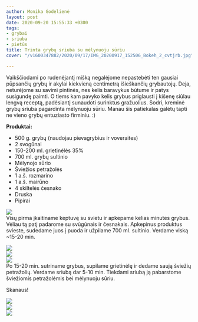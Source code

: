 ```yaml
---
author: Monika Godelienė
layout: post
date: 2020-09-20 15:55:33 +0300
tags:
- grybai
- sriuba
- pietūs
title: Trinta grybų sriuba su mėlynuoju sūriu
cover: "/v1600347882/2020/09/17/IMG_20200917_152506_Bokeh_2_cvtjrb.jpg"

---
```

Vaikščiodami po rudenėjantį mišką negalėjome nepastebėti ten gausiai pūpsančių grybų ir akylai kiekvieną centimetrą išieškančių grybautojų. Deja, neturėjome su savimi pintinės, nes kelis baravykus būtume ir patys susigundę paimti. O tiems kam pavyko kelis grybus priglausti į kišenę siūlau lengvą receptą, padėsiantį sunaudoti surinktus gražuolius. Sodri, kreminė grybų sriuba pagardinta mėlynuoju sūriu. Manau šis patiekalas galėtų tapti ne vieno grybų entuziasto firminiu. :)

**Produktai:**

* 500 g. grybų (naudojau pievagrybius ir voveraites)
* 2 svogūnai
* 150-200 ml. grietinėlės 35%
* 700 ml. grybų sultinio
* Mėlynojo sūrio
* Šviežios petražolės
* 1 a.š. rozmarino
* 1 a.š. mairūno
* 4 skiltelės česnako
* Druska
* Pipirai

![](https://res.cloudinary.com/monikagod/image/upload/v1600347888/2020/09/17/IMG_20200917_144034_Bokeh_2_rphgaq.jpg)  
Visų pirma įkaitiname keptuvę su svietu ir apkepame kelias minutes grybus. Vėliau tą patį padarome su svūgūnais ir česnakais. Apkepinus produktus svieste, sudedame juos į puoda ir užpilame 700 ml. sultinio. Verdame viską \~15-20 min.   
  
![](https://res.cloudinary.com/monikagod/image/upload/v1600347881/2020/09/17/IMG_20200917_144812_Bokeh_2_qd3avh.jpg)  
![](https://res.cloudinary.com/monikagod/image/upload/v1600347880/2020/09/17/IMG_20200917_145539_Bokeh_2_eyt2a2.jpg)  
![](https://res.cloudinary.com/monikagod/image/upload/v1600347880/2020/09/17/IMG_20200917_145927_Bokeh_2_ezqcbi.jpg)  
Po 15-20 min. sutriname grybus, supilame grietinėlę ir dedame saują šviežių petražolių. Verdame sriubą dar 5-10 min. Tiekdami sriubą ją pabarstome šviežiomis petražolėmis bei mėlynuoju sūriu.  
  
Skanaus!  
  
![](https://res.cloudinary.com/monikagod/image/upload/v1600347881/2020/09/17/IMG_20200917_151112_Bokeh_2_covldo.jpg)  
![](https://res.cloudinary.com/monikagod/image/upload/v1600347881/2020/09/17/IMG_20200917_151206_Bokeh_2_xqw1d7.jpg)  
![](https://res.cloudinary.com/monikagod/image/upload/v1600347881/2020/09/17/IMG_20200917_152422_Bokeh_2_pwbqrz.jpg)